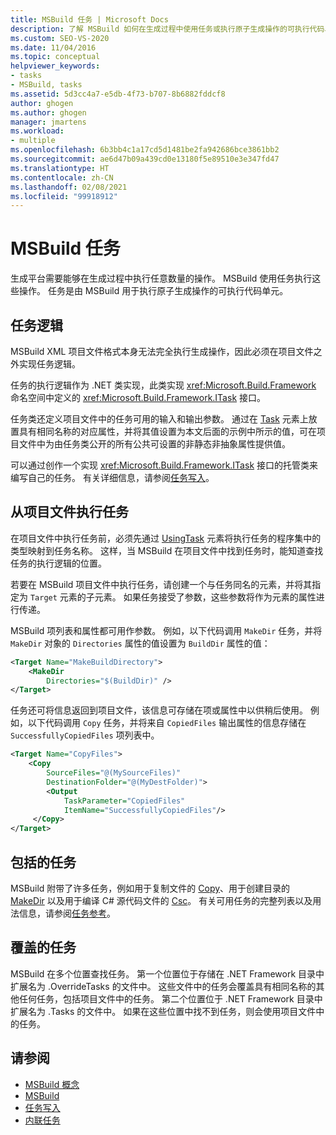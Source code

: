 ```yaml
---
title: MSBuild 任务 | Microsoft Docs
description: 了解 MSBuild 如何在生成过程中使用任务或执行原子生成操作的可执行代码单元。
ms.custom: SEO-VS-2020
ms.date: 11/04/2016
ms.topic: conceptual
helpviewer_keywords:
- tasks
- MSBuild, tasks
ms.assetid: 5d3cc4a7-e5db-4f73-b707-8b6882fddcf8
author: ghogen
ms.author: ghogen
manager: jmartens
ms.workload:
- multiple
ms.openlocfilehash: 6b3bb4c1a17cd5d1481be2fa942686bce3861bb2
ms.sourcegitcommit: ae6d47b09a439cd0e13180f5e89510e3e347fd47
ms.translationtype: HT
ms.contentlocale: zh-CN
ms.lasthandoff: 02/08/2021
ms.locfileid: "99918912"
---
```

# <a name="msbuild-tasks"></a>MSBuild 任务

生成平台需要能够在生成过程中执行任意数量的操作。 MSBuild 使用任务执行这些操作。 任务是由 MSBuild 用于执行原子生成操作的可执行代码单元。

## <a name="task-logic"></a>任务逻辑

 MSBuild XML 项目文件格式本身无法完全执行生成操作，因此必须在项目文件之外实现任务逻辑。

 任务的执行逻辑作为 .NET 类实现，此类实现 <xref:Microsoft.Build.Framework> 命名空间中定义的 <xref:Microsoft.Build.Framework.ITask> 接口。

 任务类还定义项目文件中的任务可用的输入和输出参数。 通过在 [Task](../msbuild/task-element-msbuild.md) 元素上放置具有相同名称的对应属性，并将其值设置为本文后面的示例中所示的值，可在项目文件中为由任务类公开的所有公共可设置的非静态非抽象属性提供值。

 可以通过创作一个实现 <xref:Microsoft.Build.Framework.ITask> 接口的托管类来编写自己的任务。 有关详细信息，请参阅[任务写入](../msbuild/task-writing.md)。

## <a name="execute-a-task-from-a-project-file"></a>从项目文件执行任务

 在项目文件中执行任务前，必须先通过 [UsingTask](../msbuild/usingtask-element-msbuild.md) 元素将执行任务的程序集中的类型映射到任务名称。 这样，当 MSBuild 在项目文件中找到任务时，能知道查找任务的执行逻辑的位置。

 若要在 MSBuild 项目文件中执行任务，请创建一个与任务同名的元素，并将其指定为 `Target` 元素的子元素。 如果任务接受了参数，这些参数将作为元素的属性进行传递。

 MSBuild 项列表和属性都可用作参数。 例如，以下代码调用 `MakeDir` 任务，并将 `MakeDir` 对象的 `Directories` 属性的值设置为 `BuildDir` 属性的值：

```xml
<Target Name="MakeBuildDirectory">
    <MakeDir
        Directories="$(BuildDir)" />
</Target>
```

 任务还可将信息返回到项目文件，该信息可存储在项或属性中以供稍后使用。 例如，以下代码调用 `Copy` 任务，并将来自 `CopiedFiles` 输出属性的信息存储在 `SuccessfullyCopiedFiles` 项列表中。

```xml
<Target Name="CopyFiles">
    <Copy
        SourceFiles="@(MySourceFiles)"
        DestinationFolder="@(MyDestFolder)">
        <Output
            TaskParameter="CopiedFiles"
            ItemName="SuccessfullyCopiedFiles"/>
     </Copy>
</Target>
```

## <a name="included-tasks"></a>包括的任务

 MSBuild 附带了许多任务，例如用于复制文件的 [Copy](../msbuild/copy-task.md)、用于创建目录的 [MakeDir](../msbuild/makedir-task.md) 以及用于编译 C# 源代码文件的 [Csc](../msbuild/csc-task.md)。 有关可用任务的完整列表以及用法信息，请参阅[任务参考](../msbuild/msbuild-task-reference.md)。

## <a name="overridden-tasks"></a>覆盖的任务

 MSBuild 在多个位置查找任务。 第一个位置位于存储在 .NET Framework 目录中扩展名为 .OverrideTasks 的文件中。 这些文件中的任务会覆盖具有相同名称的其他任何任务，包括项目文件中的任务。 第二个位置位于 .NET Framework 目录中扩展名为 .Tasks 的文件中。 如果在这些位置中找不到任务，则会使用项目文件中的任务。

## <a name="see-also"></a>请参阅

- [MSBuild 概念](../msbuild/msbuild-concepts.md)
- [MSBuild](../msbuild/msbuild.md)
- [任务写入](../msbuild/task-writing.md)
- [内联任务](../msbuild/msbuild-inline-tasks.md)
